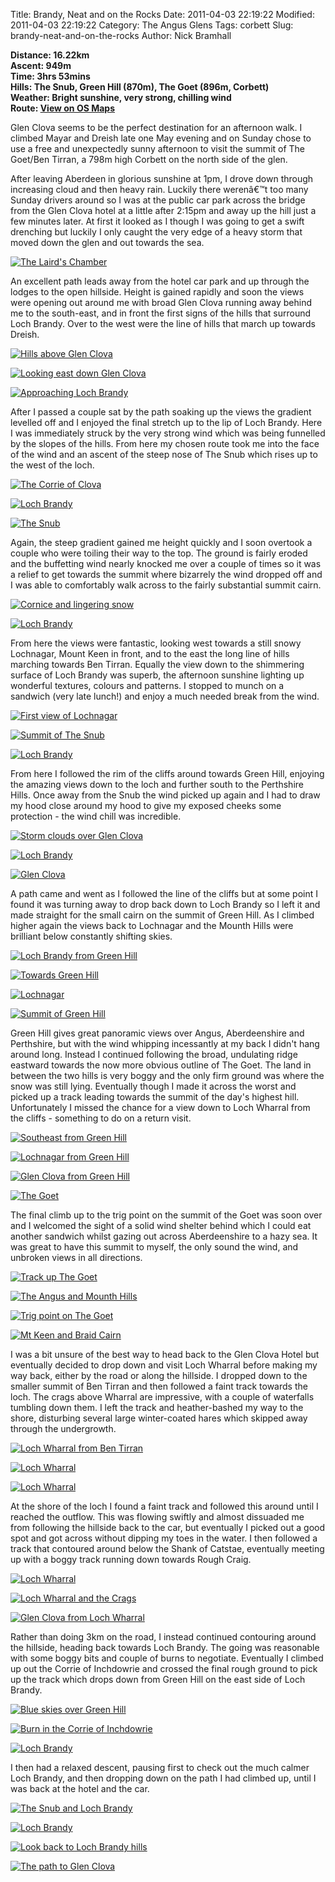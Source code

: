 Title: Brandy, Neat and on the Rocks
Date: 2011-04-03 22:19:22
Modified: 2011-04-03 22:19:22
Category: The Angus Glens
Tags: corbett
Slug: brandy-neat-and-on-the-rocks
Author: Nick Bramhall

**Distance: 16.22km  
Ascent: 949m  
Time: 3hrs 53mins  
Hills: The Snub, Green Hill (870m), The Goet (896m, Corbett)  
Weather: Bright sunshine, very strong, chilling wind  
Route: [View on OS Maps](https://www.invertedworld.co.uk/hillwalking/trip/346)**



Glen Clova seems to be the perfect destination for an afternoon walk. I climbed Mayar and Dreish late one May evening and on Sunday chose to use a free and unexpectedly sunny afternoon to visit the summit of The Goet/Ben Tirran, a 798m high Corbett on the north side of the glen.

<!--more-->

After leaving Aberdeen in glorious sunshine at 1pm, I drove down through increasing cloud and then heavy rain. Luckily there werenâ€™t too many Sunday drivers around so I was at the public car park across the bridge from the Glen Clova hotel at a little after 2:15pm and away up the hill just a few minutes later. At first it looked as I though I was going to get a swift drenching but luckily I only caught the very edge of a heavy storm that moved down the glen and out towards the sea.



[![The Laird's Chamber](http://farm6.static.flickr.com/5142/5595991329_999fd7f7a8_b.jpg)](http://www.flickr.com/photos/53725815@N00/5595991329)



An excellent path leads away from the hotel car park and up through the lodges to the open hillside. Height is gained rapidly and soon the views were opening out around me with broad Glen Clova running away behind me to the south-east, and in front the first signs of the hills that surround Loch Brandy. Over to the west were the line of hills that march up towards Dreish.



[![Hills above Glen Clova](http://farm6.static.flickr.com/5172/5595991747_9bc47078e6_b.jpg)](http://www.flickr.com/photos/53725815@N00/5595991747)



[![Looking east down Glen Clova](http://farm6.static.flickr.com/5184/5595993527_6f988104b0_b.jpg)](http://www.flickr.com/photos/53725815@N00/5595993527)



[![Approaching Loch Brandy](http://farm6.static.flickr.com/5063/5595994063_b715078b0c_b.jpg)](http://www.flickr.com/photos/53725815@N00/5595994063)



After I passed a couple sat by the path soaking up the views the gradient levelled off and I enjoyed the final stretch up to the lip of Loch Brandy. Here I was immediately struck by the very strong wind which was being funnelled by the slopes of the hills. From here my chosen route took me into the face of the wind and an ascent of the steep nose of The Snub which rises up to the west of the loch. 



[![The Corrie of Clova](http://farm6.static.flickr.com/5062/5596577528_a2e5b51118_b.jpg)](http://www.flickr.com/photos/53725815@N00/5596577528)



[![Loch Brandy](http://farm6.static.flickr.com/5230/5596579104_7439665d47_b.jpg)](http://www.flickr.com/photos/53725815@N00/5596579104)



[![The Snub](http://farm6.static.flickr.com/5141/5595995699_0923f66b8b_b.jpg)](http://www.flickr.com/photos/53725815@N00/5595995699)



Again, the steep gradient gained me height quickly and I soon overtook a couple who were toiling their way to the top. The ground is fairly eroded and the buffetting wind nearly knocked me over a couple of times so it was a relief to get towards the summit where bizarrely the wind dropped off and I was able to comfortably walk across to the fairly substantial summit cairn.



[![Cornice and lingering snow](http://farm6.static.flickr.com/5188/5596580708_d0503d489d_b.jpg)](http://www.flickr.com/photos/53725815@N00/5596580708)



[![Loch Brandy](http://farm6.static.flickr.com/5261/5596581218_1c66da5240_b.jpg)](http://www.flickr.com/photos/53725815@N00/5596581218)



From here the views were fantastic, looking west towards a still snowy Lochnagar, Mount Keen in front, and to the east the long line of hills marching towards Ben Tirran. Equally the view down to the shimmering surface of Loch Brandy was superb, the afternoon sunshine lighting up wonderful textures, colours and patterns. I stopped to munch on a sandwich (very late lunch!) and enjoy a much needed break from the wind.



[![First view of Lochnagar](http://farm6.static.flickr.com/5182/5595999305_da1366c804_b.jpg)](http://www.flickr.com/photos/53725815@N00/5595999305)



[![Summit of The Snub](http://farm6.static.flickr.com/5224/5596583980_2960c17528_b.jpg)](http://www.flickr.com/photos/53725815@N00/5596583980)



[![Loch Brandy](http://farm6.static.flickr.com/5109/5596584400_09f504489d_b.jpg)](http://www.flickr.com/photos/53725815@N00/5596584400)



From here I followed the rim of the cliffs around towards Green Hill, enjoying the amazing views down to the loch and further south to the Perthshire Hills. Once away from the Snub the wind picked up again and I had to draw my hood close around my hood to give my exposed cheeks some protection - the wind chill was incredible. 



[![Storm clouds over Glen Clova](http://farm6.static.flickr.com/5030/5596587488_222b034a8a_b.jpg)](http://www.flickr.com/photos/53725815@N00/5596587488)



[![Loch Brandy](http://farm6.static.flickr.com/5253/5586070411_5ec68e73a7_b.jpg)](http://www.flickr.com/photos/53725815@N00/5586070411)



[![Glen Clova](http://farm6.static.flickr.com/5181/5596004917_671786eb28_b.jpg)](http://www.flickr.com/photos/53725815@N00/5596004917)



A path came and went as I followed the line of the cliffs but at some point I found it was turning away to drop back down to Loch Brandy so I left it and made straight for the small cairn on the summit of Green Hill. As I climbed higher again the views back to Lochnagar and the Mounth Hills were brilliant below constantly shifting skies.



[![Loch Brandy from Green Hill](http://farm6.static.flickr.com/5023/5596007071_cb5f4e2a1b_b.jpg)](http://www.flickr.com/photos/53725815@N00/5596007071)



[![Towards Green Hill](http://farm6.static.flickr.com/5109/5596588468_1dd2067cd2_b.jpg)](http://www.flickr.com/photos/53725815@N00/5596588468)



[![Lochnagar](http://farm6.static.flickr.com/5021/5596590804_2575434d4e_b.jpg)](http://www.flickr.com/photos/53725815@N00/5596590804)



[![Summit of Green Hill](http://farm6.static.flickr.com/5022/5596591282_cda2f70903_b.jpg)](http://www.flickr.com/photos/53725815@N00/5596591282)



Green Hill gives great panoramic views over Angus, Aberdeenshire and Perthshire, but with the wind whipping incessantly at my back I didn't hang around long. Instead I continued following the broad, undulating ridge eastward towards the now more obvious outline of The Goet. The land in between the two hills is very boggy and the only firm ground was where the snow was still lying. Eventually though I made it across the worst and picked up a track leading towards the summit of the day's highest hill. Unfortunately I missed the chance for a view down to Loch Wharral from the cliffs - something to do on a return visit.



[![Southeast from Green Hill](http://farm6.static.flickr.com/5069/5596591736_714293bf80_b.jpg)](http://www.flickr.com/photos/53725815@N00/5596591736)



[![Lochnagar from Green Hill](http://farm6.static.flickr.com/5177/5596592120_6ea698a65f_b.jpg)](http://www.flickr.com/photos/53725815@N00/5596592120)



[![Glen Clova from Green Hill](http://farm6.static.flickr.com/5269/5596592994_6df41998fa_b.jpg)](http://www.flickr.com/photos/53725815@N00/5596592994)



[![The Goet](http://farm6.static.flickr.com/5227/5596011605_c4595ea2b1_b.jpg)](http://www.flickr.com/photos/53725815@N00/5596011605)



The final climb up to the trig point on the summit of the Goet was soon over and I welcomed the sight of a solid wind shelter behind which I could eat another sandwich whilst gazing out across Aberdeenshire to a hazy sea. It was great to have this summit to myself, the only sound the wind, and unbroken views in all directions.



[![Track up The Goet](http://farm6.static.flickr.com/5179/5596012107_51ff834cd2_b.jpg)](http://www.flickr.com/photos/53725815@N00/5596012107)



[![The Angus and Mounth Hills](http://farm6.static.flickr.com/5107/5596012599_e097ae9850_b.jpg)](http://www.flickr.com/photos/53725815@N00/5596012599)



[![Trig point on The Goet](http://farm6.static.flickr.com/5175/5596013811_cd15645f04_b.jpg)](http://www.flickr.com/photos/53725815@N00/5596013811)



[![Mt Keen and Braid Cairn](http://farm6.static.flickr.com/5024/5596015525_5bfcb2a0ed_b.jpg)](http://www.flickr.com/photos/53725815@N00/5596015525)



I was a bit unsure of the best way to head back to the Glen Clova Hotel but eventually decided to drop down and visit Loch Wharral before making my way back, either by the road or along the hillside. I dropped down to the smaller summit of Ben Tirran and then followed a faint track towards the loch. The crags above Wharral are impressive, with a couple of waterfalls tumbling down them. I left the track and heather-bashed my way to the shore, disturbing several large winter-coated hares which skipped away through the undergrowth.



[![Loch Wharral from Ben Tirran](http://farm6.static.flickr.com/5106/5596016401_ae4c639560_b.jpg)](http://www.flickr.com/photos/53725815@N00/5596016401)



[![Loch Wharral](http://farm6.static.flickr.com/5182/5596600168_8cde4044fe_b.jpg)](http://www.flickr.com/photos/53725815@N00/5596600168)



[![Loch Wharral](http://farm6.static.flickr.com/5263/5596018605_8fb27ee97a_b.jpg)](http://www.flickr.com/photos/53725815@N00/5596018605)



At the shore of the loch I found a faint track and followed this around until I reached the outflow. This was flowing swiftly and almost dissuaded me from following the hillside back to the car, but eventually I picked out a good spot and got across without dipping my toes in the water. I then followed a track that contoured around below the Shank of Catstae, eventually meeting up with a boggy track running down towards Rough Craig.



[![Loch Wharral](http://farm6.static.flickr.com/5227/5596603036_36633a421f_b.jpg)](http://www.flickr.com/photos/53725815@N00/5596603036)



[![Loch Wharral and the Crags](http://farm6.static.flickr.com/5263/5596603750_5227900188_b.jpg)](http://www.flickr.com/photos/53725815@N00/5596603750)



[![Glen Clova from Loch Wharral](http://farm6.static.flickr.com/5021/5596604266_87a4268d30_b.jpg)](http://www.flickr.com/photos/53725815@N00/5596604266)



Rather than doing 3km on the road, I instead continued contouring around the hillside, heading back towards Loch Brandy. The going was reasonable with some boggy bits and couple of burns to negotiate. Eventually I climbed up out the Corrie of Inchdowrie and crossed the final rough ground to pick up the track which drops down from Green Hill on the east side of Loch Brandy.



[![Blue skies over Green Hill](http://farm6.static.flickr.com/5230/5596021911_4d50185f6b_b.jpg)](http://www.flickr.com/photos/53725815@N00/5596021911)



[![Burn in the Corrie of Inchdowrie](http://farm6.static.flickr.com/5185/5596606064_47279d6e51_b.jpg)](http://www.flickr.com/photos/53725815@N00/5596606064)



[![Loch Brandy](http://farm6.static.flickr.com/5267/5596024523_55d1fba356_b.jpg)](http://www.flickr.com/photos/53725815@N00/5596024523)



I then had a relaxed descent, pausing first to check out the much calmer Loch Brandy, and then dropping down on the path I had climbed up, until I was back at the hotel and the car.



[![The Snub and Loch Brandy](http://farm6.static.flickr.com/5268/5596611222_614fc691e8_b.jpg)](http://www.flickr.com/photos/53725815@N00/5596611222)



[![Loch Brandy](http://farm6.static.flickr.com/5171/5592890203_c6a4bcd59c_b.jpg)](http://www.flickr.com/photos/53725815@N00/5592890203)



[![Look back to Loch Brandy hills](http://farm6.static.flickr.com/5269/5596028235_dc13146fed_b.jpg)](http://www.flickr.com/photos/53725815@N00/5596028235)



[![The path to Glen Clova](http://farm6.static.flickr.com/5106/5593546256_7cd71f27d4_b.jpg)](http://www.flickr.com/photos/53725815@N00/5593546256)
